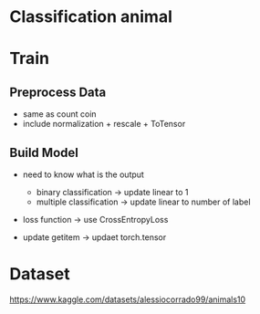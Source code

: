 # Classification animal

# Train

## Preprocess Data

- same as count coin
- include normalization + rescale + ToTensor

## Build Model

- need to know what is the output
    - binary classification -> update linear to 1
    - multiple classification -> update linear to number of label

- loss function -> use CrossEntropyLoss
- update getitem -> updaet torch.tensor

# Dataset

https://www.kaggle.com/datasets/alessiocorrado99/animals10